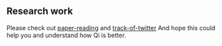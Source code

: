 ## Research work
Please check out [paper-reading](./paper/README.md) and [track-of-twitter](./twitter/README.md)
And hope this could help you and understand how Qi is better.
